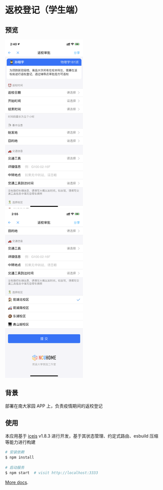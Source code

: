 
# 返校登记（学生端）

## 预览

<img src="screenshot-up.png" width="50%" />
<img src="screenshot-down.png" width="50%" />

## 背景

部署在南大家园 APP 上，负责疫情期间的返校登记

## 使用

本应用基于 [icejs](https://github.com/alibaba/ice) v1.8.3 进行开发，基于其状态管理、约定式路由、esbuild 压缩等能力进行构建

```bash
# 安装依赖
$ npm install

# 启动服务
$ npm start  # visit http://localhost:3333
```

[More docs](https://ice.work/docs/guide/about).
